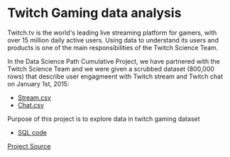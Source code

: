 # Twitch Gaming data analysis

Twitch.tv is the world's leading live streaming platform for gamers, with over 15 million daily active users. Using data to understand its users and products is one of the main responsibilities of the Twitch Science Team.

In the Data Science Path Cumulative Project, we have partnered with the Twitch Science Team and we were given a scrubbed dataset (800,000 rows) that describe user engagmeent with Twitch stream and Twitch chat on January 1st, 2015:

- [Stream.csv](https://github.com/Domskii/Data_analysis_Portfolio/blob/main/Twitch%20Gaming/Stream.csv)
- [Chat.csv](https://github.com/Domskii/Data_analysis_Portfolio/blob/main/Twitch%20Gaming/chat.csv)

Purpose of this project is to explore data in twitch gaming dataset

- [SQL code](https://github.com/Domskii/Data_analysis_Portfolio/edit/main/Twitch%20Gaming/SQL%20code.sql)












[Project Source](https://github.com/Codecademy/datasets/blob/master/twitch/README.md)
